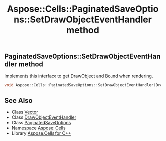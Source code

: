 ﻿---
title: Aspose::Cells::PaginatedSaveOptions::SetDrawObjectEventHandler method
linktitle: SetDrawObjectEventHandler
second_title: Aspose.Cells for C++ API Reference
description: 'Aspose::Cells::PaginatedSaveOptions::SetDrawObjectEventHandler method. Implements this interface to get DrawObject and Bound when rendering in C++.'
type: docs
weight: 3700
url: /cpp/aspose.cells/paginatedsaveoptions/setdrawobjecteventhandler/
---
## PaginatedSaveOptions::SetDrawObjectEventHandler method


Implements this interface to get DrawObject and Bound when rendering.

```cpp
void Aspose::Cells::PaginatedSaveOptions::SetDrawObjectEventHandler(DrawObjectEventHandler *value)
```

## See Also

* Class [Vector](../../vector/)
* Class [DrawObjectEventHandler](../../../aspose.cells.rendering/drawobjecteventhandler/)
* Class [PaginatedSaveOptions](../)
* Namespace [Aspose::Cells](../../)
* Library [Aspose.Cells for C++](../../../)

